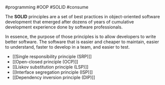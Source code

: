 #programming #OOP #SOLID #consume

The **SOLID** principles are a set of best practices in object-oriented software development that emerged after dozens of years of cumulative development experience done by software professionals.

In essence, the purpose of those principles is to allow developers to write better software. The software that is easier and cheaper to maintain, easier to understand, faster to develop in a team, and easier to test.

* [[Single responsibility principle (SRP)]]
* [[Open-closed principle (OCP)]]
* [[Liskov substitution principle (LSP)]]
* [[Interface segregation principle (ISP)]]
* [[Dependency inversion principle (DIP)]]